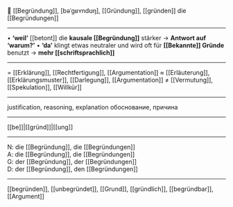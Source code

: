 📝 [[Begründung]], [bəˈɡʁʏndʊŋ], [[Gründung]], [[gründen]]
die [[Begründungen]]

---
• **‘weil’** [[betont]] die **kausale [[Begründung]]** stärker → **Antwort auf ‘warum?’**
• **‘da’** klingt etwas neutraler und wird oft für **[[Bekannte]] Gründe** benutzt → **mehr [[schriftsprachlich]]**

---
= [[Erklärung]], [[Rechtfertigung]], [[Argumentation]]
≈ [[Erläuterung]], [[Erklärungsmuster]], [[Darlegung]], [[Argumentation]]
≠ [[Vermutung]], [[Spekulation]], [[Willkür]]

---
justification, reasoning, explanation
обоснование, причина

---
[[be]]|[[gründ]]|[[ung]]

---
N: die [[Begründung]], die [[Begründungen]]  
A: die [[Begründung]], die [[Begründungen]]  
G: der [[Begründung]], der [[Begründungen]]  
D: der [[Begründung]], den [[Begründungen]]  

---
[[begründen]], [[unbegründet]], [[Grund]], [[gründlich]], [[begründbar]], [[Argument]]